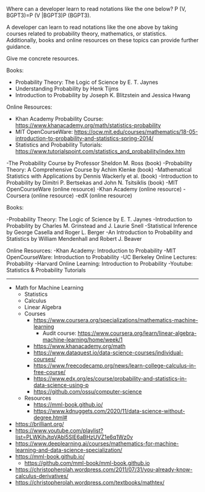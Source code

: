 Where can a developer learn to read notations like the one below?
P (V, BGPT3)=P (V |BGPT3)P (BGPT3).

A developer can learn to read notations like the one above by taking courses related to probability theory, mathematics, or statistics. Additionally, books and online resources on these topics can provide further guidance.

Give me concrete resources.

Books:
- Probability Theory: The Logic of Science by E. T. Jaynes
- Understanding Probability by Henk Tijms
- Introduction to Probability by Joseph K. Blitzstein and Jessica Hwang

Online Resources:
- Khan Academy Probability Course: https://www.khanacademy.org/math/statistics-probability
- MIT OpenCourseWare: https://ocw.mit.edu/courses/mathematics/18-05-introduction-to-probability-and-statistics-spring-2014/
- Statistics and Probability Tutorials: https://www.tutorialspoint.com/statistics_and_probability/index.htm

-The Probability Course by Professor Sheldon M. Ross (book)
-Probability Theory: A Comprehensive Course by Achim Klenke (book)
-Mathematical Statistics with Applications by Dennis Wackerly et al. (book)
-Introduction to Probability by Dimitri P. Bertsekas and John N. Tsitsiklis (book)
-MIT OpenCourseWare (online resource)
-Khan Academy (online resource)
-Coursera (online resource)
-edX (online resource)

Books:

-Probability Theory: The Logic of Science by E. T. Jaynes 
-Introduction to Probability by Charles M. Grinstead and J. Laurie Snell 
-Statistical Inference by George Casella and Roger L. Berger 
-An Introduction to Probability and Statistics by William Mendenhall and Robert J. Beaver 

Online Resources: 
-Khan Academy: Introduction to Probability 
-MIT OpenCourseWare: Introduction to Probability 
-UC Berkeley Online Lectures: Probability 
-Harvard Online Learning: Introduction to Probability 
-Youtube: Statistics & Probability Tutorials

---

- Math for Machine Learning
  - Statistics
  - Calculus
  - Linear Algebra
  - Courses
    - https://www.coursera.org/specializations/mathematics-machine-learning
      - Audit course: https://www.coursera.org/learn/linear-algebra-machine-learning/home/week/1
    - https://www.khanacademy.org/math
    - https://www.dataquest.io/data-science-courses/individual-courses/
    - https://www.freecodecamp.org/news/learn-college-calculus-in-free-course/
    - https://www.edx.org/es/course/probability-and-statistics-in-data-science-using-p
    - https://github.com/ossu/computer-science
  - Resources
    - https://mml-book.github.io/
    - https://www.kdnuggets.com/2020/11/data-science-without-degree.html#
- https://brilliant.org/
- https://www.youtube.com/playlist?list=PLWKjhJtqVAbl5SlE6aBHzUVZ1e6q1Wz0v
- https://www.deeplearning.ai/courses/mathematics-for-machine-learning-and-data-science-specialization/
- https://mml-book.github.io/
  - https://github.com/mml-book/mml-book.github.io
- https://christopherolah.wordpress.com/2011/07/31/you-already-know-calculus-derivatives/
- https://christopherolah.wordpress.com/textbooks/mathtex/